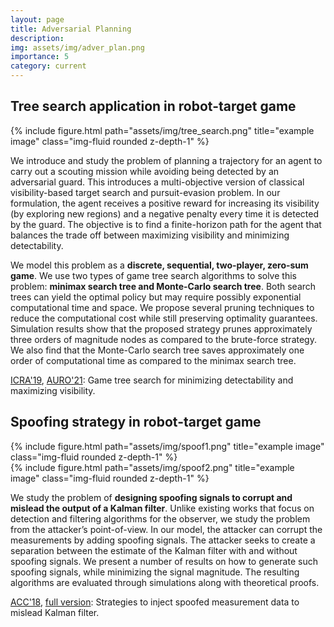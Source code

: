 ```yaml
---
layout: page
title: Adversarial Planning
description: 
img: assets/img/adver_plan.png
importance: 5
category: current
---
```


## Tree search application in robot-target game

<div class="row">
    <div class="col-sm mt-3 mt-md-0">
        {% include figure.html path="assets/img/tree_search.png" title="example image" class="img-fluid rounded z-depth-1" %}
    </div>
</div>

We introduce and study the problem of planning a trajectory for an agent to carry out a scouting mission while avoiding being detected by an adversarial guard. This introduces a multi-objective version of classical visibility-based target search and pursuit-evasion problem. In our formulation, the agent receives a positive reward for increasing its visibility (by exploring new regions) and a negative penalty every time it is detected by the guard. The objective is to find a finite-horizon path for the agent that balances the trade off between maximizing visibility and minimizing detectability.

We model this problem as a **discrete, sequential, two-player, zero-sum game**. We use two types of game tree search algorithms to solve this problem: **minimax search tree and Monte-Carlo search tree**. Both search trees can yield the optimal policy but may require possibly exponential computational time and space. We propose several pruning techniques to reduce the computational cost while still preserving optimality guarantees. Simulation results show that the proposed strategy prunes approximately three orders of magnitude nodes as compared to the brute-force strategy. We also find that the Monte-Carlo search tree saves approximately one order of computational time as compared to the minimax search tree.

[ICRA'19](https://ieeexplore.ieee.org/document/8794305), [AURO'21](https://link.springer.com/article/10.1007/s10514-020-09963-4): Game tree search for minimizing detectability and maximizing visibility.

## Spoofing strategy in robot-target game

<div class="row">
    <div class="col-sm mt-3 mt-md-0">
        {% include figure.html path="assets/img/spoof1.png" title="example image" class="img-fluid rounded z-depth-1" %}
    </div>
    <div class="col-sm mt-3 mt-md-0">
        {% include figure.html path="assets/img/spoof2.png" title="example image" class="img-fluid rounded z-depth-1" %}
    </div>
</div>

We study the problem of **designing spoofing signals to corrupt and mislead the output of a Kalman filter**. Unlike existing works that focus on detection and filtering algorithms for the observer, we study the problem from the attacker’s point-of-view. In our model, the attacker can corrupt the measurements by adding spoofing signals. The attacker seeks to create a separation between the estimate of the Kalman filter with and without spoofing signals. We present a number of results on how to generate such spoofing signals, while minimizing the signal magnitude. The resulting algorithms are evaluated through simulations along with theoretical proofs.

[ACC'18](https://ieeexplore.ieee.org/document/8430817), [full version](https://arxiv.org/abs/1710.02442): Strategies to inject spoofed measurement data to mislead Kalman filter.
